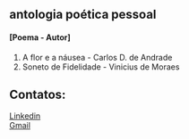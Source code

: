 ## antologia poética pessoal
#### [Poema - Autor]

1. A flor e a náusea - Carlos D. de Andrade
2. Soneto de Fidelidade - Vinicius de Moraes

## Contatos:
[Linkedin](https://www.linkedin.com/in/eduardolentz/) </br>
[Gmail](eduardo.lentz@gmail.com)
